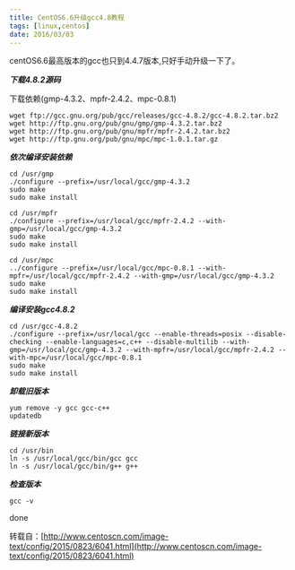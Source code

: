 ```yaml
---
title: CentOS6.6升级gcc4.8教程
tags: [linux,centos]
date: 2016/03/03
---
```


centOS6.6最高版本的gcc也只到4.4.7版本,只好手动升级一下了。

***下载4.8.2源码***

下载依赖(gmp-4.3.2、mpfr-2.4.2、mpc-0.8.1)

```
wget ftp://gcc.gnu.org/pub/gcc/releases/gcc-4.8.2/gcc-4.8.2.tar.bz2
wget http://ftp.gnu.org/pub/gnu/gmp/gmp-4.3.2.tar.bz2
wget http://ftp.gnu.org/pub/gnu/mpfr/mpfr-2.4.2.tar.bz2
wget http://ftp.gnu.org/pub/gnu/mpc/mpc-1.0.1.tar.gz
```

***依次编译安装依赖***

```
cd /usr/gmp
./configure --prefix=/usr/local/gcc/gmp-4.3.2
sudo make
sudo make install
```

```
cd /usr/mpfr
./configure --prefix=/usr/local/gcc/mpfr-2.4.2 --with-gmp=/usr/local/gcc/gmp-4.3.2  
sudo make
sudo make install
```

```
cd /usr/mpc
../configure --prefix=/usr/local/gcc/mpc-0.8.1 --with-mpfr=/usr/local/gcc/mpfr-2.4.2 --with-gmp=/usr/local/gcc/gmp-4.3.2  
sudo make
sudo make install
```

***编译安装gcc4.8.2***

```
cd /usr/gcc-4.8.2
./configure --prefix=/usr/local/gcc --enable-threads=posix --disable-checking --enable-languages=c,c++ --disable-multilib --with-gmp=/usr/local/gcc/gmp-4.3.2 --with-mpfr=/usr/local/gcc/mpfr-2.4.2 --with-mpc=/usr/local/gcc/mpc-0.8.1
sudo make
sudo make install
```

***卸载旧版本***

```
yum remove -y gcc gcc-c++
updatedb
```

***链接新版本***

```
cd /usr/bin  
ln -s /usr/local/gcc/bin/gcc gcc  
ln -s /usr/local/gcc/bin/g++ g++  
```

***检查版本***

```
gcc -v
```

done

转载自：[http://www.centoscn.com/image-text/config/2015/0823/6041.html](http://www.centoscn.com/image-text/config/2015/0823/6041.html)